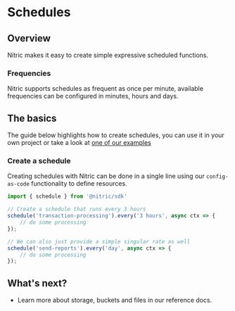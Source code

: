 # Schedules

## Overview

Nitric makes it easy to create simple expressive scheduled functions.

### Frequencies

Nitric supports schedules as frequent as once per minute, available frequencies can be configured in minutes, hours and days.

## The basics

<!-- TODO: ================= update link below with example ================= -->

The guide below highlights how to create schedules, you can use it in your own project or take a look at [one of our examples](#)

### Create a schedule

Creating schedules with Nitric can be done in a single line using our `config-as-code` functionality to define resources.

```javascript
import { schedule } from '@nitric/sdk'

// Create a schedule that runs every 3 hours
schedule('transaction-processing').every('3 hours', async ctx => {
	// do some processing
});

// We can also just provide a simple singular rate as well
schedule('send-reports').every('day', async ctx => {
	// do some processing
});
```

## What's next?

<!-- TODO: ================= update link below with reference page ================= -->

- Learn more about storage, buckets and files in our reference docs.